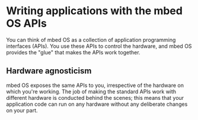 # Writing applications with the mbed OS APIs

You can think of mbed OS as a collection of application programming interfaces (APIs). You use these APIs to control the hardware, and mbed OS provides the "glue" that makes the APIs work together. 

## Hardware agnosticism

mbed OS exposes the same APIs to you, irrespective of the hardware on which you're working. The job of making the standard APIs work with different hardware is conducted behind the scenes; this means that your application code can run on any hardware without any deliberate changes on your part.

